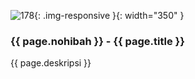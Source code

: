 ---
---

![178](/static/img/hibahcms/178.png){: .img-responsive }{: width="350" }

### {{ page.nohibah }} - {{ page.title }}

{{ page.deskripsi }}

